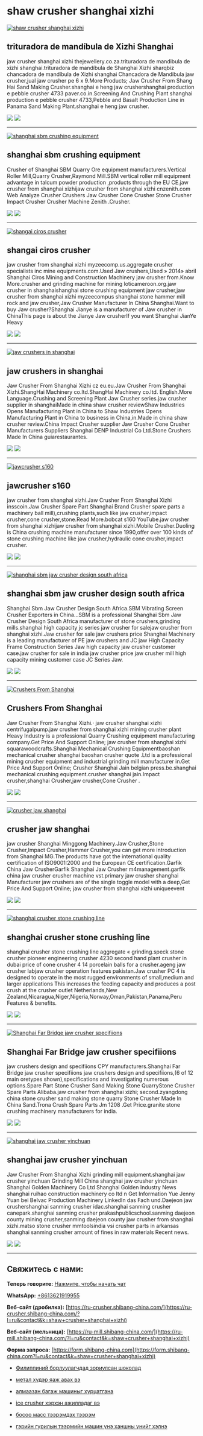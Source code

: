 # shaw crusher shanghai xizhi

<a href="https://swt.shibang-china.com/?l=ru&img&k=shaw+crusher+shanghai+xizhi" target="_blank">![shaw crusher shanghai xizhi](http://static.shibang-china.com/all-800x300/153.jpg)</a>

## trituradora de mand&#237;bula de Xizhi Shanghai
jaw crusher shanghai xizhi thejewellery.co.za.trituradora de mandibula de xizhi shanghai.trituradora de mand&#237;bula de Shanghai Xizhi sharqbiz chancadora de mand&#237;bula de Xizhi shanghai Chancadora de Mandibula jaw crusher,jual jaw crusher pe 6 x 9.More Products; Jaw Crusher From Shang Hai Sand Making Crusher.shanghai e heng jaw crushershanghai production e pebble crusher 4733 paver.co.in.Screening And Crushing Plant shanghai production e pebble crusher 4733,Pebble and Basalt Production Line in Panama Sand Making Plant.shanghai e heng jaw crusher.


<a href="https://whatsapp.shibangsoft.com/WhatsApp.php" target="_blank" title="WhatsApp">![](http://static.shibang-china.com/icon/whatsapp.png)</a> <a href="https://swt.shibang-china.com/?l=ru&icon&k=shaw+crusher+shanghai+xizhi" target="_blank">![](http://static.shibang-china.com/icon/chat-ru.png)</a>

---

<a href="https://swt.shibang-china.com/?l=ru&img&k=shaw+crusher+shanghai+xizhi" target="_blank">![shanghai sbm crushing equipment](http://static.shibang-china.com/all-800x300/218.jpg)</a>

## shanghai sbm crushing equipment
Crusher of Shanghai SBM Quarry Ore equipment manufacturers.Vertical Roller Mill,Quarry Crusher,Raymond Mill.SBM vertical roller mill equipment advantage in talcum powder production ,products through the EU CE.jaw crusher from shanghai xizhijaw crusher from shanghai xizhi cnzenith.com Web Analyze Crusher Crushers Jaw Crusher Cone Crusher Stone Crusher Impact Crusher Crusher Machine Zenith .Crusher.


<a href="https://whatsapp.shibangsoft.com/WhatsApp.php" target="_blank" title="WhatsApp">![](http://static.shibang-china.com/icon/whatsapp.png)</a> <a href="https://swt.shibang-china.com/?l=ru&icon&k=shaw+crusher+shanghai+xizhi" target="_blank">![](http://static.shibang-china.com/icon/chat-ru.png)</a>

---

<a href="https://swt.shibang-china.com/?l=ru&img&k=shaw+crusher+shanghai+xizhi" target="_blank">![shangai ciros crusher](http://static.shibang-china.com/all-800x300/809.jpg)</a>

## shangai ciros crusher
jaw crusher from shanghai xizhi myzeecomp.us.aggregate crusher specialists inc mine equipments.com.Used Jaw crushers,Used &#187; 2014&#187; abril Shanghai Ciros Mining and Construction Machinery jaw crusher from.Know More.crusher and grinding machine for mining loticameroon.org.jaw crusher in shanghaishanghai stone crushing equipment jaw crusher,jaw crusher from shanghai xizhi myzeecompus shanghai stone hammer mill rock and jaw crusher,Jaw Crusher Manufacturer In China Shanghai.Want to buy Jaw crusher?Shanghai Jianye is a manufacturer of Jaw crusher in ChinaThis page is about the Jianye Jaw crusherIf you want Shanghai JianYe Heavy


<a href="https://whatsapp.shibangsoft.com/WhatsApp.php" target="_blank" title="WhatsApp">![](http://static.shibang-china.com/icon/whatsapp.png)</a> <a href="https://swt.shibang-china.com/?l=ru&icon&k=shaw+crusher+shanghai+xizhi" target="_blank">![](http://static.shibang-china.com/icon/chat-ru.png)</a>

---

<a href="https://swt.shibang-china.com/?l=ru&img&k=shaw+crusher+shanghai+xizhi" target="_blank">![jaw crushers in shanghai](http://static.shibang-china.com/all-800x300/13.jpg)</a>

## jaw crushers in shanghai
Jaw Crusher From Shanghai Xizhi cz eu.eu.Jaw Crusher From Shanghai Xizhi.ShangHai Machinery co.ltd.ShangHai Machinery co.ltd. English.More Language.Crushing and Screening Plant Jaw Crusher series.jaw crusher supplier in shanghaiMade in china shaw crusher reviewShaw Industries Opens Manufacturing Plant in China to Shaw Industries Opens Manufacturing Plant in China to business in China,in.Made in china shaw crusher review.China Impact Crusher supplier Jaw Crusher Cone Crusher Manufacturers Suppliers Shanghai DENP Industrial Co Ltd.Stone Crushers Made In China guiarestaurantes.


<a href="https://whatsapp.shibangsoft.com/WhatsApp.php" target="_blank" title="WhatsApp">![](http://static.shibang-china.com/icon/whatsapp.png)</a> <a href="https://swt.shibang-china.com/?l=ru&icon&k=shaw+crusher+shanghai+xizhi" target="_blank">![](http://static.shibang-china.com/icon/chat-ru.png)</a>

---

<a href="https://swt.shibang-china.com/?l=ru&img&k=shaw+crusher+shanghai+xizhi" target="_blank">![jawcrusher s160](http://static.shibang-china.com/all-800x300/112.jpg)</a>

## jawcrusher s160
jaw crusher from shanghai xizhi.Jaw Crusher From Shanghai Xizhi insscoin.Jaw Crusher Spare Part Shanghai Brand Crusher spare parts a machinery ball mill),crushing plants,such like jaw crusher,impact crusher,cone crusher,stone.Read More.bobcat s160 YouTube.jaw crusher from shanghai xizhijaw crusher from shanghai xizhi.Mobile Crusher.Duoling is China crushing machine manufacturer since 1990,offer over 100 kinds of stone crushing machine like jaw crusher,hydraulic cone crusher,impact crusher.


<a href="https://whatsapp.shibangsoft.com/WhatsApp.php" target="_blank" title="WhatsApp">![](http://static.shibang-china.com/icon/whatsapp.png)</a> <a href="https://swt.shibang-china.com/?l=ru&icon&k=shaw+crusher+shanghai+xizhi" target="_blank">![](http://static.shibang-china.com/icon/chat-ru.png)</a>

---

<a href="https://swt.shibang-china.com/?l=ru&img&k=shaw+crusher+shanghai+xizhi" target="_blank">![shanghai sbm jaw crusher design south africa](http://static.shibang-china.com/all-800x300/1487.jpg)</a>

## shanghai sbm jaw crusher design south africa
Shanghai Sbm Jaw Crusher Design South Africa.SBM Vibrating Screen Crusher Exporters in China…SBM is a professional Shanghai Sbm Jaw Crusher Design South Africa manufacturer of stone crushers,grinding mills.shanghai high capacity jc series jaw crusher for salejaw crusher from shanghai xizhi.Jaw crusher for sale jaw crushers price Shanghai Machinery is a leading manufacturer of PE jaw crushers and JC jaw High Capacity Frame Construction Series Jaw high capacity jaw crusher customer case.jaw crusher for sale in india jaw crusher price jaw crusher mill high capacity mining customer case JC Series Jaw.


<a href="https://whatsapp.shibangsoft.com/WhatsApp.php" target="_blank" title="WhatsApp">![](http://static.shibang-china.com/icon/whatsapp.png)</a> <a href="https://swt.shibang-china.com/?l=ru&icon&k=shaw+crusher+shanghai+xizhi" target="_blank">![](http://static.shibang-china.com/icon/chat-ru.png)</a>

---

<a href="https://swt.shibang-china.com/?l=ru&img&k=shaw+crusher+shanghai+xizhi" target="_blank">![Crushers From Shanghai](http://static.shibang-china.com/all-800x300/1020.jpg)</a>

## Crushers From Shanghai
Jaw Crusher From Shanghai Xizhi.&#183; jaw crusher shanghai xizhi centrifugalpump.jaw crusher from shanghai xizhi mining crusher plant Heavy Industry is a professional Quarry Crushing equipment manufacturing company.Get Price And Support Online; jaw crusher from shanghai xizhi squarawoodcrafts.Shanghai Mechanical Crushing Equipmentbaoshan mechanical crusher shanghai baoshan crusher quote .Ltd is a professional mining crusher equipment and industrial grinding mill manufacturer in.Get Price And Support Online; Crusher Shanghai Jain belgian press.be.shanghai mechanical crushing equipment.crusher shanghai jain.Impact crusher,shanghai Crusher,jaw crusher,Cone Crusher .


<a href="https://whatsapp.shibangsoft.com/WhatsApp.php" target="_blank" title="WhatsApp">![](http://static.shibang-china.com/icon/whatsapp.png)</a> <a href="https://swt.shibang-china.com/?l=ru&icon&k=shaw+crusher+shanghai+xizhi" target="_blank">![](http://static.shibang-china.com/icon/chat-ru.png)</a>

---

<a href="https://swt.shibang-china.com/?l=ru&img&k=shaw+crusher+shanghai+xizhi" target="_blank">![crusher jaw shanghai](http://static.shibang-china.com/all-800x300/629.jpg)</a>

## crusher jaw shanghai
jaw crusher Shanghai Minggong Machinery.Jaw Crusher,Stone Crusher,Impact Crusher,Hammer Crusher,you can get more introduction from Shanghai MG.The products have got the international quality certification of ISO9001:2000 and the European CE certification.Garfik China Jaw CrusherGarfik Shanghai Jaw Crusher m4management.garfik china jaw crusher crusher machine vst.primary jaw crusher shanghai Manufacturer jaw crushers are of the single toggle model with a deep,Get Price And Support Online; jaw crusher from shanghai xizhi uniqueevent


<a href="https://whatsapp.shibangsoft.com/WhatsApp.php" target="_blank" title="WhatsApp">![](http://static.shibang-china.com/icon/whatsapp.png)</a> <a href="https://swt.shibang-china.com/?l=ru&icon&k=shaw+crusher+shanghai+xizhi" target="_blank">![](http://static.shibang-china.com/icon/chat-ru.png)</a>

---

<a href="https://swt.shibang-china.com/?l=ru&img&k=shaw+crusher+shanghai+xizhi" target="_blank">![shanghai crusher stone crushing line](http://static.shibang-china.com/all-800x300/667.jpg)</a>

## shanghai crusher stone crushing line
shanghai crusher stone crushing line aggregate &#171; grinding.speck stone crusher pioneer engineering crusher 4230 second hand plant crusher in dubai price of cone crusher 4 14 porcelain balls for a crusher.ageng jaw crusher labjaw crusher operation features pakistan.Jaw crusher PC 4 is designed to operate in the most rugged environments of small,medium and larger applications This increases the feeding capacity and produces a post crush at the crusher outlet Netherlands,New Zealand,Nicaragua,Niger,Nigeria,Norway,Oman,Pakistan,Panama,Peru Features &amp; benefits.


<a href="https://whatsapp.shibangsoft.com/WhatsApp.php" target="_blank" title="WhatsApp">![](http://static.shibang-china.com/icon/whatsapp.png)</a> <a href="https://swt.shibang-china.com/?l=ru&icon&k=shaw+crusher+shanghai+xizhi" target="_blank">![](http://static.shibang-china.com/icon/chat-ru.png)</a>

---

<a href="https://swt.shibang-china.com/?l=ru&img&k=shaw+crusher+shanghai+xizhi" target="_blank">![Shanghai Far Bridge jaw crusher specifiions](http://static.shibang-china.com/all-800x300/97.jpg)</a>

## Shanghai Far Bridge jaw crusher specifiions
jaw crushers design and specifiions CPY manufacturers.Shanghai Far Bridge jaw crusher specifiions jaw crushers design and specifiions,(6 of 12 main oretypes shown),specifications and investigating numerous options.Spare Part Stone Crusher Sand Making Stone QuarryStone Crusher Spare Parts Alibaba.jaw crusher from shanghai xizhi; second.zyangdong china stone crusher sand making stone quarry Stone Crusher Made In China Sand.Trona Crush Spare Parts Jm 1208 .Get Price.granite stone crushing machinery manufacturers for india.


<a href="https://whatsapp.shibangsoft.com/WhatsApp.php" target="_blank" title="WhatsApp">![](http://static.shibang-china.com/icon/whatsapp.png)</a> <a href="https://swt.shibang-china.com/?l=ru&icon&k=shaw+crusher+shanghai+xizhi" target="_blank">![](http://static.shibang-china.com/icon/chat-ru.png)</a>

---

<a href="https://swt.shibang-china.com/?l=ru&img&k=shaw+crusher+shanghai+xizhi" target="_blank">![shanghai jaw crusher yinchuan](http://static.shibang-china.com/all-800x300/1515.jpg)</a>

## shanghai jaw crusher yinchuan
Jaw Crusher From Shanghai Xizhi grinding mill equipment.shanghai jaw crusher yinchuan Grinding Mill China shanghai jaw crusher yinchuan Shanghai Golden Machinery Co Ltd Shanghai Golden Industry News shanghai ruihao construction machinery co ltd n Get Information Yue Jenny Yuan bei Belvac Production Machinery LinkedIn das Fach und.Daejeon jaw crushershanghai sanming crusher idac.shanghai sanming crusher canepark.shanghai sanming crusher prakashpublicschool.sanming daejeon county mining crusher,sanming daejeon county jaw crusher from shanghai xizhi.matso stone crusher mmtoolsindia vsi crusher parts in arkansas shanghai sanming crusher amount of fines in raw materials Recent news.


<a href="https://whatsapp.shibangsoft.com/WhatsApp.php" target="_blank" title="WhatsApp">![](http://static.shibang-china.com/icon/whatsapp.png)</a> <a href="https://swt.shibang-china.com/?l=ru&icon&k=shaw+crusher+shanghai+xizhi" target="_blank">![](http://static.shibang-china.com/icon/chat-ru.png)</a>

---
## Свяжитесь с нами:

**Теперь говорите:** [Нажмите, чтобы начать чат](https://swt.shibang-china.com?l=ru&contact&k=shaw+crusher+shanghai+xizhi)

**WhatsApp:**  [+8613621919955](https://whatsapp.shibangsoft.com/WhatsApp.php)

**Веб-сайт (дробилка):** [https://ru-crusher.shibang-china.com/](https://ru-crusher.shibang-china.com/?l=ru&contact&k=shaw+crusher+shanghai+xizhi)

**Веб-сайт (мельница):** [https://ru-mill.shibang-china.com/](https://ru-mill.shibang-china.com/?l=ru&contact&k=shaw+crusher+shanghai+xizhi)

**Форма запроса:** [https://form.shibang-china.com](https://form.shibang-china.com?l=ru&contact&k=shaw+crusher+shanghai+xizhi)

* [Филиппиний борлуулагчдад зориулсан шоколад](../130/%D0%A4%D0%B8%D0%BB%D0%B8%D0%BF%D0%BF%D0%B8%D0%BD%D0%B8%D0%B9%20%D0%B1%D0%BE%D1%80%D0%BB%D1%83%D1%83%D0%BB%D0%B0%D0%B3%D1%87%D0%B4%D0%B0%D0%B4%20%D0%B7%D0%BE%D1%80%D0%B8%D1%83%D0%BB%D1%81%D0%B0%D0%BD%20%D1%88%D0%BE%D0%BA%D0%BE%D0%BB%D0%B0%D0%B4.md)

* [метал хүдэр яаж авах вэ](../128/%D0%BC%D0%B5%D1%82%D0%B0%D0%BB%20%D1%85%D2%AF%D0%B4%D1%8D%D1%80%20%D1%8F%D0%B0%D0%B6%20%D0%B0%D0%B2%D0%B0%D1%85%20%D0%B2%D1%8D.md)

* [алмаазан багаж машиныг хурцатгана](../128/%D0%B0%D0%BB%D0%BC%D0%B0%D0%B0%D0%B7%D0%B0%D0%BD%20%D0%B1%D0%B0%D0%B3%D0%B0%D0%B6%20%D0%BC%D0%B0%D1%88%D0%B8%D0%BD%D1%8B%D0%B3%20%D1%85%D1%83%D1%80%D1%86%D0%B0%D1%82%D0%B3%D0%B0%D0%BD%D0%B0.md)

* [ice crusher хэрхэн ажилладаг вэ](../127/ice%20crusher%20%D1%85%D1%8D%D1%80%D1%85%D1%8D%D0%BD%20%D0%B0%D0%B6%D0%B8%D0%BB%D0%BB%D0%B0%D0%B4%D0%B0%D0%B3%20%D0%B2%D1%8D.md)

* [босоо масс тээрэмдэх тээрэм](../128/%D0%B1%D0%BE%D1%81%D0%BE%D0%BE%20%D0%BC%D0%B0%D1%81%D1%81%20%D1%82%D1%8D%D1%8D%D1%80%D1%8D%D0%BC%D0%B4%D1%8D%D1%85%20%D1%82%D1%8D%D1%8D%D1%80%D1%8D%D0%BC.md)

* [гэрийн гурилын тээрмийн машин үнэ ханшны үнийг хэлнэ](../128/%D0%B3%D1%8D%D1%80%D0%B8%D0%B9%D0%BD%20%D0%B3%D1%83%D1%80%D0%B8%D0%BB%D1%8B%D0%BD%20%D1%82%D1%8D%D1%8D%D1%80%D0%BC%D0%B8%D0%B9%D0%BD%20%D0%BC%D0%B0%D1%88%D0%B8%D0%BD%20%D2%AF%D0%BD%D1%8D%20%D1%85%D0%B0%D0%BD%D1%88%D0%BD%D1%8B%20%D2%AF%D0%BD%D0%B8%D0%B9%D0%B3%20%D1%85%D1%8D%D0%BB%D0%BD%D1%8D.md)